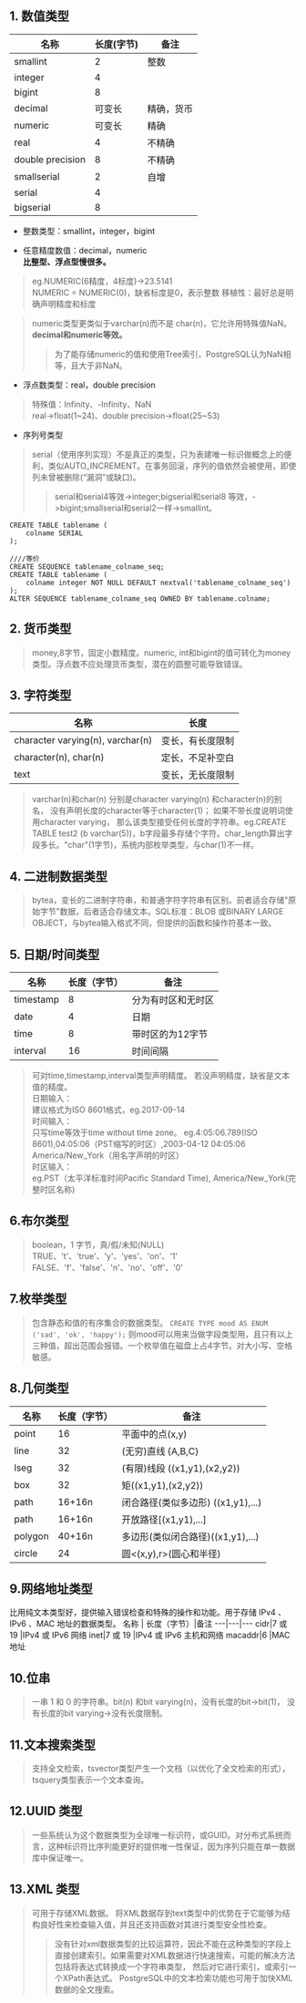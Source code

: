 ## 1. 数值类型
名称 | 长度(字节)|备注
---|---|---
smallint|	2|整数
integer|	4 
bigint|	8 
decimal|可变长|精确，货币
numeric|可变长|精确
real|4 |不精确
double precision|8 |不精确
smallserial|2|自增
serial|4
bigserial|8

- 整数类型：smallint，integer，bigint

- 任意精度数值：decimal，numeric  
**比整型、浮点型慢很多。**
>eg.NUMERIC(6精度，4标度)->23.5141  
NUMERIC = NUMERIC(0)，缺省标度是0，表示整数
移植性：最好总是明确声明精度和标度

>numeric类型更类似于varchar(n)而不是 char(n)，它允许用特殊值NaN。**decimal和numeric等效。**
>>为了能存储numeric的值和使用Tree索引，PostgreSQL认为NaN相等，且大于非NaN。

- 浮点数类型：real，double precision  
>特殊值：Infinity、-Infinity、NaN  
real->float(1~24)、double precision->float(25~53)  

- 序列号类型
>serial（使用序列实现）不是真正的类型，只为表建唯一标识做概念上的便利，类似AUTO_INCREMENT。在事务回滚，序列的值依然会被使用，即使列未曾被删除(“漏洞”或缺口)。
>>serial和serial4等效->integer;bigserial和serial8 等效，->bigint;smallserial和serial2一样->smallint。

```
CREATE TABLE tablename (
    colname SERIAL
);

////等价
CREATE SEQUENCE tablename_colname_seq;
CREATE TABLE tablename (
    colname integer NOT NULL DEFAULT nextval('tablename_colname_seq')
);
ALTER SEQUENCE tablename_colname_seq OWNED BY tablename.colname;
```
## 2. 货币类型
>money,8字节，固定小数精度。numeric, int和bigint的值可转化为money类型。浮点数不应处理货币类型，潜在的圆整可能导致错误。

## 3. 字符类型

名称 | 长度
---|---
character varying(n), varchar(n) |变长，有长度限制 
character(n), char(n) | 定长，不足补空白 
text|变长，无长度限制

>varchar(n)和char(n) 分别是character varying(n) 和character(n)的别名， 没有声明长度的character等于character(1)； 如果不带长度说明词使用character varying， 那么该类型接受任何长度的字符串。eg.CREATE TABLE test2 (b varchar(5))，b字段最多存储个字符。char_length算出字段多长。"char"(1字节)，系统内部枚举类型，与char(1)不一样。

## 4. 二进制数据类型
>bytea，变长的二进制字符串，和普通字符字符串有区别。前者适合存储"原始字节"数据，后者适合存储文本。SQL标准：BLOB 或BINARY LARGE OBJECT，与bytea输入格式不同，但提供的函数和操作符基本一致。
## 5. 日期/时间类型

名称 | 长度（字节）|备注   
---|---|--
timestamp |8 |分为有时区和无时区
date |4 |日期
time |8 |带时区的为12字节
interval |16 |时间间隔
>可对time,timestamp,interval类型声明精度。 若没声明精度，缺省是文本值的精度。  
日期输入：  
建议格式为ISO 8601格式，eg.2017-09-14  
时间输入：  
只写time等效于time without time zone。
eg.4:05:06.789(ISO 8601),04:05:06（PST缩写的时区）,2003-04-12 04:05:06 America/New_York（用名字声明的时区）    
时区输入：  
eg.PST（太平洋标准时间Pacific Standard Time),
America/New_York(完整时区名称)

## 6.布尔类型
>boolean，1 字节，真/假/未知(NULL)
TRUE、't'、'true'、'y'、'yes'、'on'、'1'
FALSE、'f'、'false'、'n'、'no'、'off'、'0'
## 7.枚举类型
>包含静态和值的有序集合的数据类型。
`CREATE TYPE mood AS ENUM ('sad', 'ok', 'happy');`
则mood可以用来当做字段类型用，且只有以上三种值，超出范围会报错。一个枚举值在磁盘上占4字节。对大小写、空格敏感。
## 8.几何类型
名称 | 长度（字节）|备注 
---|---|---
point|16 |平面中的点(x,y)
line|32 |(无穷)直线	{A,B,C}
lseg|32 |(有限)线段	((x1,y1),(x2,y2))
box	|32 |矩((x1,y1),(x2,y2))
path|16+16n |闭合路径(类似多边形)	((x1,y1),...)
path|16+16n |开放路径[(x1,y1),...]
polygon|40+16n |多边形(类似闭合路径)((x1,y1),...)
circle|24|圆<(x,y),r>(圆心和半径)
## 9.网络地址类型
比用纯文本类型好，提供输入错误检查和特殊的操作和功能。用于存储 IPv4 、IPv6 、MAC 地址的数据类型。
名称 | 长度（字节）|备注 
---|---|---
cidr|7 或 19 |IPv4 或 IPv6 网络
inet|7 或 19 |IPv4 或 IPv6 主机和网络
macaddr|6 |MAC 地址
## 10.位串
>一串 1 和 0 的字符串。bit(n) 和bit varying(n)，没有长度的bit->bit(1)， 没有长度的bit varying->没有长度限制。
## 11.文本搜索类型
>支持全文检索，tsvector类型产生一个文档（以优化了全文检索的形式）， tsquery类型表示一个文本查询。
## 12.UUID 类型
>一些系统认为这个数据类型为全球唯一标识符，或GUID。对分布式系统而言，这种标识符比序列能更好的提供唯一性保证，因为序列只能在单一数据库中保证唯一。
## 13.XML 类型
>可用于存储XML数据。 将XML数据存到text类型中的优势在于它能够为结构良好性来检查输入值，并且还支持函数对其进行类型安全性检查。
>>没有针对xml数据类型的比较运算符，因此不能在这种类型的字段上直接创建索引。如果需要对XML数据进行快速搜索，可能的解决方法包括将表达式转换成一个字符串类型， 然后对它进行索引，或索引一个XPath表达式。
PostgreSQL中的文本检索功能也可用于加快XML数据的全文搜索。